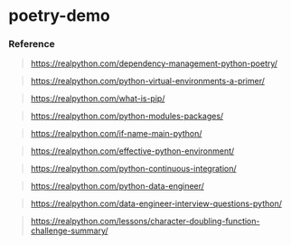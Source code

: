 # poetry-demo




### Reference
> https://realpython.com/dependency-management-python-poetry/

> https://realpython.com/python-virtual-environments-a-primer/

> https://realpython.com/what-is-pip/

> https://realpython.com/python-modules-packages/

> https://realpython.com/if-name-main-python/

> https://realpython.com/effective-python-environment/


> https://realpython.com/python-continuous-integration/

> https://realpython.com/python-data-engineer/

> https://realpython.com/data-engineer-interview-questions-python/

> https://realpython.com/lessons/character-doubling-function-challenge-summary/